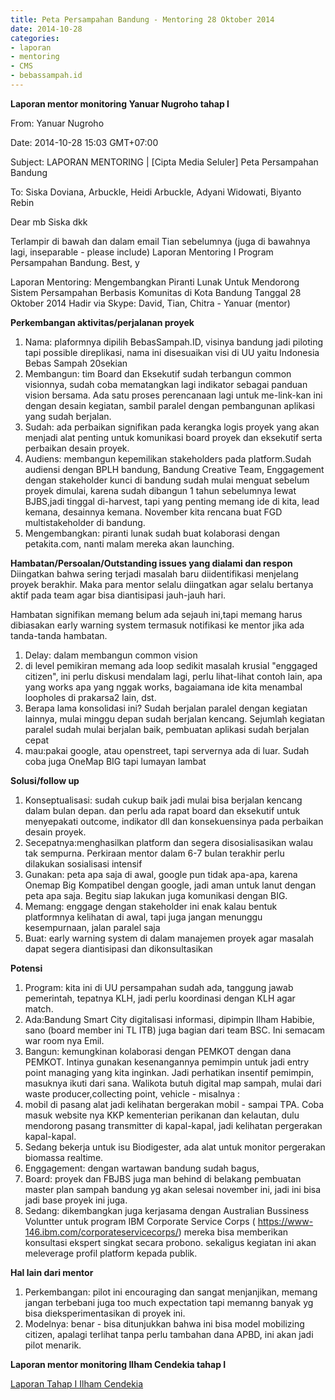 ```yaml
---
title: Peta Persampahan Bandung - Mentoring 28 Oktober 2014
date: 2014-10-28
categories:
- laporan
- mentoring
- CMS
- bebassampah.id
---
```


**Laporan mentor monitoring Yanuar Nugroho tahap I**

From: Yanuar Nugroho 

Date: 2014-10-28 15:03 GMT+07:00 

Subject: LAPORAN MENTORING | [Cipta Media Seluler] Peta Persampahan Bandung 

To: Siska Doviana, Arbuckle, Heidi Arbuckle, Adyani Widowati, Biyanto Rebin

Dear mb Siska dkk 

Terlampir di bawah dan dalam email Tian sebelumnya (juga di bawahnya lagi, inseparable - please include) Laporan Mentoring I Program Persampahan Bandung. Best, y

Laporan Mentoring: Mengembangkan Piranti Lunak Untuk Mendorong Sistem Persampahan Berbasis Komunitas di Kota Bandung Tanggal 28 Oktober 2014 Hadir via Skype: David, Tian, Chitra - Yanuar (mentor)

**Perkembangan aktivitas/perjalanan proyek**

1. Nama: plaformnya dipilih BebasSampah.ID, visinya bandung jadi piloting tapi possible direplikasi, nama ini disesuaikan visi di UU yaitu Indonesia Bebas Sampah 20sekian
2. Membangun: tim Board dan Eksekutif sudah terbangun common visionnya, sudah coba mematangkan lagi indikator sebagai panduan vision bersama. Ada satu proses perencanaan lagi untuk me-link-kan ini dengan desain kegiatan, sambil paralel dengan pembangunan aplikasi yang sudah berjalan.
3. Sudah: ada perbaikan signifikan pada kerangka logis proyek yang akan menjadi alat penting untuk komunikasi board proyek dan eksekutif serta perbaikan desain proyek.
4. Audiens: membangun kepemilikan stakeholders pada platform.Sudah audiensi dengan BPLH bandung, Bandung Creative Team, Enggagement dengan stakeholder kunci di bandung sudah mulai menguat sebelum proyek dimulai, karena sudah dibangun 1 tahun sebelumnya lewat BJBS,jadi tinggal di-harvest, tapi yang penting memang ide di kita, lead kemana, desainnya kemana. November kita rencana buat FGD multistakeholder di bandung.
5. Mengembangkan: piranti lunak sudah buat kolaborasi dengan petakita.com, nanti malam mereka akan launching.

**Hambatan/Persoalan/Outstanding issues yang dialami dan respon** Diingatkan bahwa sering terjadi masalah baru diidentifikasi menjelang proyek berakhir. Maka para mentor selalu diingatkan agar selalu bertanya aktif pada team agar bisa diantisipasi jauh-jauh hari.

Hambatan signifikan memang belum ada sejauh ini,tapi memang harus dibiasakan early warning system termasuk notifikasi ke mentor jika ada tanda-tanda hambatan.

1. Delay: dalam membangun common vision
 1. di level pemikiran memang ada loop sedikit masalah krusial "enggaged citizen", ini perlu diskusi mendalam lagi, perlu lihat-lihat contoh lain, apa yang works apa yang nggak works, bagaiamana ide kita menambal loopholes di prakarsa2 lain, dst.
 2. Berapa lama konsolidasi ini? Sudah berjalan paralel dengan kegiatan lainnya, mulai minggu depan sudah berjalan kencang. Sejumlah kegiatan paralel sudah mulai berjalan baik, pembuatan aplikasi sudah berjalan cepat
2. mau:pakai google, atau openstreet, tapi servernya ada di luar. Sudah coba juga OneMap BIG tapi lumayan lambat

**Solusi/follow up**

1. Konseptualisasi: sudah cukup baik jadi mulai bisa berjalan kencang dalam bulan depan. dan perlu ada rapat board dan eksekutif untuk menyepakati outcome, indikator dll dan konsekuensinya pada perbaikan desain proyek.
2. Secepatnya:menghasilkan platform dan segera disosialisasikan walau tak sempurna. Perkiraan mentor dalam 6-7 bulan terakhir perlu dilakukan sosialisasi intensif
3. Gunakan: peta apa saja di awal, google pun tidak apa-apa, karena Onemap Big Kompatibel dengan google, jadi aman untuk lanut dengan peta apa saja. Begitu siap lakukan juga komunikasi dengan BIG.
4. Memang: enggage dengan stakeholder ini enak kalau bentuk platformnya kelihatan di awal, tapi juga jangan menunggu kesempurnaan, jalan paralel saja
5. Buat: early warning system di dalam manajemen proyek agar masalah dapat segera diantisipasi dan dikonsultasikan

**Potensi**

1. Program: kita ini di UU persampahan sudah ada, tanggung jawab pemerintah, tepatnya KLH, jadi perlu koordinasi dengan KLH agar match.
2. Ada:Bandung Smart City digitalisasi informasi, dipimpin Ilham Habibie, sano (board member ini TL ITB) juga bagian dari team BSC. Ini semacam war room nya Emil.
3. Bangun: kemungkinan kolaborasi dengan PEMKOT dengan dana PEMKOT. Intinya gunakan kesenangannya pemimpin untuk jadi entry point managing yang kita inginkan. Jadi perhatikan insentif pemimpin, masuknya ikuti dari sana. Walikota butuh digital map sampah, mulai dari waste producer,collecting point, vehicle - misalnya :
 1. mobil di pasang alat jadi kelihatan bergerakan mobil - sampai TPA. Coba masuk website nya KKP kementerian perikanan dan kelautan, dulu mendorong pasang transmitter di kapal-kapal, jadi kelihatan pergerakan kapal-kapal.
 2. Sedang bekerja untuk isu Biodigester, ada alat untuk monitor pergerakan biomassa realtime.
4. Enggagement: dengan wartawan bandung sudah bagus,
5. Board: proyek dan FBJBS juga man behind di belakang pembuatan master plan sampah bandung yg akan selesai november ini, jadi ini bisa jadi base proyek ini juga.
6. Sedang: dikembangkan juga kerjasama dengan Australian Bussiness Voluntter untuk program IBM Corporate Service Corps ( https://www-146.ibm.com/corporateservicecorps/) mereka bisa memberikan konsultasi ekspert singkat secara probono. sekaligus kegiatan ini akan meleverage profil platform kepada publik.

**Hal lain dari mentor**

1. Perkembangan: pilot ini encouraging dan sangat menjanjikan, memang jangan terbebani juga too much expectation tapi memanng banyak yg bisa dieksperimentasikan di proyek ini.
2. Modelnya: benar - bisa ditunjukkan bahwa ini bisa model mobilizing citizen, apalagi terlihat tanpa perlu tambahan dana APBD, ini akan jadi pilot menarik.

**Laporan mentor monitoring Ilham Cendekia tahap I**

[Laporan Tahap I Ilham Cendekia](http://wiki.ciptamedia.org/img_auth.php/1/14/Laporan_Mentoring_Peta_Persampahan_Bandung_Tahap_1.pdf)
